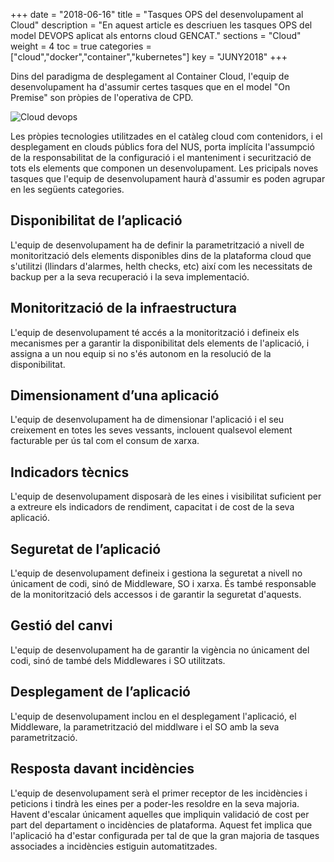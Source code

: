 +++
date = "2018-06-16"
title = "Tasques OPS del desenvolupament al Cloud"
description = "En aquest article es descriuen les tasques OPS del model DEVOPS aplicat als entorns cloud GENCAT."
sections    = "Cloud"
weight      = 4
toc = true
categories  = ["cloud","docker","container","kubernetes"]
key = "JUNY2018"
+++

Dins del paradigma de desplegament al Container Cloud, l'equip de desenvolupament ha d'assumir certes tasques que en el model "On Premise" son pròpies de l'operativa de CPD.

![Cloud devops](https://canigo.ctti.gencat.cat/related/cloud/cloud_devops.JPG)

Les pròpies tecnologies utilitzades en el catàleg cloud com contenidors, i el desplegament en clouds públics fora del NUS, porta implícita l'assumpció de la responsabilitat de la configuració i el manteniment i securització de tots els elements que componen un desenvolupament. Les pricipals noves tasques que l'equip de desenvolupament haurà d'assumir es poden agrupar en les següents categories.

## Disponibilitat de l’aplicació
L'equip de desenvolupament ha de definir la parametrització a nivell de monitorització dels elements disponibles dins de la plataforma cloud que s'utilitzi (llindars d'alarmes, helth checks, etc) així com les necessitats de backup per a la seva recuperació i la seva implementació.

## Monitorització de la infraestructura
L'equip de desenvolupament té accés a la monitorització i defineix els mecanismes per a garantir la disponibilitat dels elements de l'aplicació, i assigna a un nou equip si no s'és autonom en la resolució de la disponibilitat.

## Dimensionament d’una aplicació
L'equip de desenvolupament ha de dimensionar l'aplicació i el seu creixement en totes les seves vessants, inclouent qualsevol element facturable per ús tal com el consum de xarxa.

## Indicadors tècnics
L'equip de desenvolupament disposarà de les eines i visibilitat suficient per a extreure els indicadors de rendiment, capacitat i de cost de la seva aplicació.

## Seguretat de l’aplicació
L'equip de desenvolupament defineix i gestiona la seguretat a nivell no únicament de codi, sinó de Middleware, SO i xarxa. És també responsable de la monitorització dels accessos i de garantir la seguretat d'aquests.

## Gestió del canvi
L'equip de desenvolupament ha de garantir la vigència no únicament del codi, sinó de també dels Middlewares i SO utilitzats.

## Desplegament de l’aplicació
L'equip de desenvolupament inclou en el desplegament l'aplicació, el Middleware, la parametrització del middlware i el SO amb la seva parametrització.

## Resposta davant incidències
L'equip de desenvolupament serà el primer receptor de les incidències i peticions i tindrà les eines per a poder-les resoldre en la seva majoria. Havent d'escalar únicament aquelles que impliquin validació de cost per part del departament o incidències de plataforma. Aquest fet implica que l'aplicació ha d'estar configurada per tal de que la gran majoria de tasques associades a incidències estiguin automatitzades.
